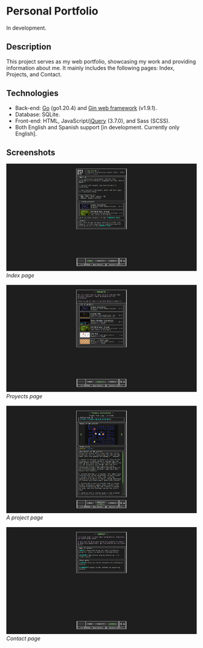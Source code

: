 # Personal Portfolio
In development.
## Description
This project serves as my web portfolio, showcasing my work and providing information about me. It mainly includes the following pages: Index, Projects, and Contact.

## Technologies
- Back-end: [Go](https://go.dev/) (go1.20.4) and [Gin web framework](https://github.com/gin-gonic/gin) (v1.9.1).
- Database: SQLite.
- Front-end: HTML, JavaScript/[jQuery](https://jquery.com/) (3.7.0), and Sass (SCSS).
- Both English and Spanish support [in development. Currently only English].

## Screenshots
![Index Page](.git_media/imagen_0.png)
*Index page*
<br></br>
![Projects page](.git_media/imagen_1.png)
*Proyects page*
<br></br>
![A project page](.git_media/imagen_2.png)
*A project page*
<br></br>
![Contact page](.git_media/imagen_3.png)
*Contact page*
<br></br>
